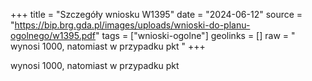 +++
title = "Szczegóły wniosku W1395"
date = "2024-06-12"
source = "https://bip.brg.gda.pl/images/uploads/wnioski-do-planu-ogolnego/w1395.pdf"
tags = ["wnioski-ogolne"]
geolinks = []
raw = " wynosi 1000, natomiast w przypadku pkt "
+++

 wynosi 1000, natomiast w przypadku pkt 


